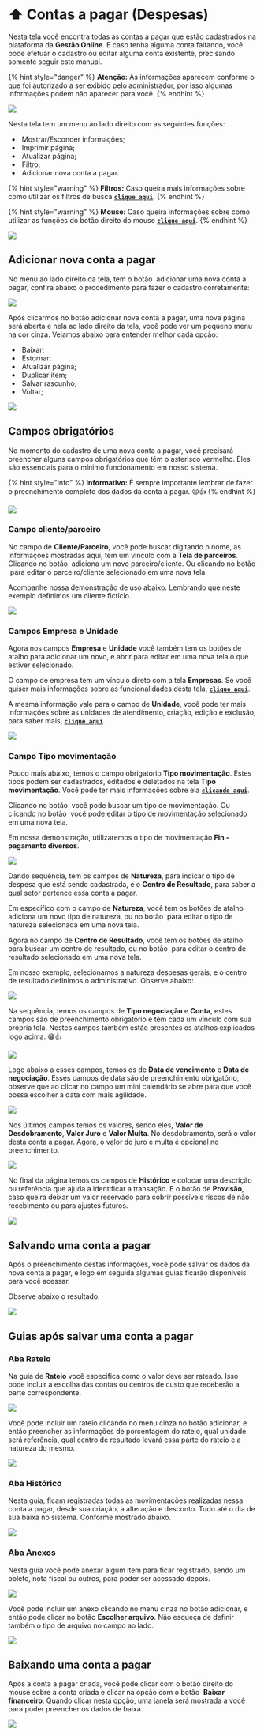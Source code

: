 # ⬆️ Contas a pagar (Despesas)

Nesta tela você encontra todas as  contas a pagar que estão cadastrados na plataforma da **Gestão Online**. E caso tenha alguma conta faltando, você pode efetuar o cadastro ou editar alguma conta existente, precisando somente seguir este manual.

{% hint style="danger" %}
**Atenção:** As informações aparecem conforme o que foi autorizado a ser exibido pelo administrador, por isso algumas informações podem não aparecer para você.
{% endhint %}

![](/erp-v2/assets/funcionalidades/financeiro/aba_contas_pagar.gif)

Nesta tela tem um menu ao lado direito com as seguintes funções:

- <img src="/erp-v2/assets/icon_exibir.png" alt="" data-size="line"> Mostrar/Esconder informações;
- <img src="/erp-v2/assets/icon_imprimir.png" alt="" data-size="line"> Imprimir página;
- <img src="/erp-v2/assets/icon_atualizar.png" alt="" data-size="line"> Atualizar página;
- <img src="/erp-v2/assets/icon_filtro.png" alt="" data-size="line"> Filtro;
- <img src="/erp-v2/assets/icon_add.png" alt="" data-size="line"> Adicionar nova conta a pagar.

{% hint style="warning" %}
**Filtros:** Caso queira mais informações sobre como utilizar os filtros de busca [**`clique aqui`**](/erp-v2/primeiro_acesso/filtros.md).
{% endhint %}

{% hint style="warning" %}
**Mouse:** Caso queira informações sobre como utilizar as funções do botão direito do mouse [**`clique aqui`**](https://docs.gestao.plus/erp-v2/primeiro_acesso/atalhos_internos#menu-botao-direito-do-mouse).
{% endhint %}

![](/erp-v2/assets/funcionalidades/financeiro/aba_contas_pagar_menu.png)

## Adicionar nova conta a pagar

No menu ao lado direito da tela, tem o botão <img src="/erp-v2/assets/icon_add.png" alt="" data-size="line"> adicionar uma nova conta a pagar, confira abaixo o procedimento para fazer o cadastro corretamente:

![](/erp-v2/assets/funcionalidades/financeiro/aba_contas_pagar_add.png)

Após clicarmos no botão adicionar nova conta a pagar, uma nova página será aberta e nela ao lado direito da tela, você pode ver um pequeno menu na cor cinza. Vejamos abaixo para entender melhor cada opção:

- <img src="/erp-v2/assets/icon_add.png" alt="" data-size="line"> Baixar;
- <img src="/erp-v2/assets/icon_estornar.png" alt="" data-size="line"> Estornar;
- <img src="/erp-v2/assets/icon_atualizar.png" alt="" data-size="line"> Atualizar página;
- <img src="/erp-v2/assets/icon_duplicar.png" alt="" data-size="line"> Duplicar item;
- <img src="/erp-v2/assets/icon_salvar.png" alt="" data-size="line"> Salvar rascunho;
- <img src="/erp-v2/assets/icon_voltar.png" alt="" data-size="line"> Voltar;

![](/erp-v2/assets/funcionalidades/financeiro/aba_contas_pagar_add_menu.png)

## Campos obrigatórios

No momento do cadastro de uma nova conta a pagar, você precisará preencher alguns campos obrigatórios que têm o asterisco vermelho. Eles são essenciais para o mínimo funcionamento em nosso sistema.

{% hint style="info" %}
**Informativo:** É sempre importante lembrar de fazer o preenchimento completo dos dados da conta a pagar. 😉👍
{% endhint %}

![](/erp-v2/assets/funcionalidades/financeiro/aba_contas_pagar_add_conta.png)

### Campo cliente/parceiro

No campo de **Cliente/Parceiro**, você pode buscar digitando o nome, as informações mostradas aqui, tem um vínculo com a **Tela  de parceiros**. 
Clicando no botão <img src="/erp-v2/assets/funcionalidades/icon_adds.png" alt="" data-size="line"> adiciona um novo parceiro/cliente. Ou clicando no botão <img src="/erp-v2/assets/funcionalidades/icon_nova_aba.png" alt="" data-size="line"> para editar o parceiro/cliente selecionado em uma nova tela.

Acompanhe nossa demonstração de uso abaixo. Lembrando que neste exemplo definimos um cliente fictício.

![](/erp-v2/assets/funcionalidades/financeiro/aba_contas_pagar_add_conta_campo_cliente_parceiro.gif)

### Campos Empresa e Unidade

Agora nos campos **Empresa** e **Unidade** você também tem os botões de atalho para adicionar um novo, e abrir para editar em uma nova tela o que estiver selecionado.

O campo de empresa tem um vínculo direto com a tela **Empresas**. Se você quiser mais informações sobre as funcionalidades desta tela, [**`clique aqui`**](/erp-v2/funcionalidades/parametrizacoes/empresas.md).

A mesma informação vale para o campo de **Unidade**, você pode ter mais informações sobre as unidades de atendimento, criação, edição e exclusão, para saber mais, [**`clique aqui`**](/erp-v2/funcionalidades/parametrizacoes/empresas.md).

![](/erp-v2/assets/funcionalidades/financeiro/aba_contas_pagar_add_conta_campo_empresa_unidade.png)

### Campo Tipo movimentação

Pouco mais abaixo, temos o campo obrigatório **Tipo movimentação**. Estes tipos podem ser cadastrados, editados e deletados na tela **Tipo movimentação**. Você pode ter mais informações sobre ela [**`clicando aqui`**](/erp-v2/funcionalidades/parametrizacoes/tipo_movimentacao.md).

Clicando no botão <img src="/erp-v2/assets/icon_lupa.png" alt="" data-size="line"> você pode buscar um tipo de movimentação. Ou clicando no botão <img src="/erp-v2/assets/funcionalidades/icon_nova_aba.png" alt="" data-size="line"> você pode editar o tipo de movimentação selecionado em uma nova tela.

Em nossa demonstração, utilizaremos o tipo de movimentação **Fin - pagamento diversos**.

![](/erp-v2/assets/funcionalidades/financeiro/aba_contas_pagar_add_conta_campo_tipo_movimentacao.png)

Dando sequência, tem os campos de **Natureza**, para indicar o tipo de despesa que está sendo cadastrada, e o **Centro de Resultado**, para saber a qual setor pertence essa conta a pagar.

Em específico com o campo de **Natureza**, você tem os botões de atalho <img src="/erp-v2/assets/funcionalidades/icon_adds.png" alt="" data-size="line"> adiciona um novo tipo de natureza, ou no botão <img src="/erp-v2/assets/funcionalidades/icon_nova_aba.png" alt="" data-size="line"> para editar o tipo de natureza selecionada em uma nova tela.

Agora no campo de **Centro de Resultado**, você tem os botões de atalho <img src="/erp-v2/assets/icon_lupa.png" alt="" data-size="line"> para buscar um centro de resultado, ou no botão <img src="/erp-v2/assets/funcionalidades/icon_nova_aba.png" alt="" data-size="line"> para editar o centro de resultado selecionado em uma nova tela.

Em nosso exemplo, selecionamos a natureza despesas gerais, e o centro de resultado definimos o administrativo. Observe abaixo:

![](/erp-v2/assets/funcionalidades/financeiro/aba_contas_pagar_add_conta_campo_natureza_centro_resultado.png)

Na sequência, temos os campos de **Tipo negociação** e **Conta**, estes campos são de preenchimento obrigatório e têm cada um vínculo com sua própria tela. Nestes campos também estão presentes os atalhos explicados logo acima. 😁👍

![](/erp-v2/assets/funcionalidades/financeiro/aba_contas_pagar_add_conta_campo_tipo_negociacao_conta.gif)

Logo abaixo a esses campos, temos os de **Data de vencimento** e **Data de negociação**. Esses campos de data são de preenchimento obrigatório, observe que ao clicar no campo um mini calendário se abre para que você possa escolher a data com mais agilidade.

![](/erp-v2/assets/funcionalidades/financeiro/aba_contas_pagar_add_conta_campo_data_vencimento_negociacao.gif)

Nos últimos campos temos os valores, sendo eles, **Valor de Desdobramento**, **Valor Juro** e **Valor Multa**. No desdobramento, será o valor desta conta a pagar. Agora, o valor do juro e multa é opcional no preenchimento.

![](/erp-v2/assets/funcionalidades/financeiro/aba_contas_pagar_add_conta_campo_valores.png)

No final da página temos os campos de **Histórico** e colocar uma descrição ou referência que ajuda a identificar a transação. E o botão de **Provisão**, caso queira deixar um valor reservado para cobrir possíveis riscos de não recebimento ou para ajustes futuros.

![](/erp-v2/assets/funcionalidades/financeiro/aba_contas_pagar_add_conta_campo_historico_provisao.png)

## Salvando uma conta a pagar

Após o preenchimento destas informações, você pode salvar os dados da nova conta a pagar, e logo em seguida algumas guias ficarão disponíveis para você acessar.

Observe abaixo o resultado:

![](/erp-v2/assets/funcionalidades/financeiro/aba_contas_pagar_add_conta_salvar.gif)

## Guias após salvar uma conta a pagar

### Aba Rateio

Na guia de **Rateio** você especifica como o valor deve ser rateado. Isso pode incluir a escolha das contas ou centros de custo que receberão a parte correspondente.

![](/erp-v2/assets/funcionalidades/financeiro/aba_contas_pagar_add_conta_guia_rateio.png)

Você pode incluir um rateio clicando no menu cinza no botão <img src="/erp-v2/assets/icon_add.png" alt="" data-size="line">adicionar, e então preencher as informações de porcentagem do rateio, qual unidade será referência, qual centro de resultado levará essa parte do rateio e a natureza do mesmo.

![](/erp-v2/assets/funcionalidades/financeiro/aba_contas_pagar_add_conta_guia_rateio_add.png)

### Aba Histórico

Nesta guia, ficam registradas todas as movimentações realizadas nessa conta a pagar, desde sua criação, a alteração e desconto. Tudo até o dia de sua baixa no sistema. Conforme mostrado abaixo.

![](/erp-v2/assets/funcionalidades/financeiro/aba_contas_pagar_add_conta_guia_historico.png)

### Aba Anexos

Nesta guia você pode anexar algum item para ficar registrado, sendo um boleto, nota fiscal ou outros, para poder ser acessado depois.

![](/erp-v2/assets/funcionalidades/financeiro/aba_contas_pagar_add_conta_guia_anexos.png)

Você pode incluir um anexo clicando no menu cinza no botão <img src="/erp-v2/assets/icon_add.png" alt="" data-size="line">adicionar, e então pode clicar no botão **Escolher arquivo**. Não esqueça de definir também o tipo de arquivo no campo ao lado.

![](/erp-v2/assets/funcionalidades/financeiro/aba_contas_pagar_add_conta_guia_anexos_add.png)

## Baixando uma conta a pagar

Após a conta a pagar criada, você pode clicar com o botão direito do mouse sobre a conta criada e clicar na opção com o botão <img src="/erp-v2/assets/funcionalidades/icon_add_item_filho.png" alt="" data-size="line"> **Baixar financeiro**. Quando clicar nesta opção, uma janela será mostrada a você para poder preencher os dados de baixa.

![](/erp-v2/assets/funcionalidades/financeiro/aba_contas_pagar_baixando.gif)

